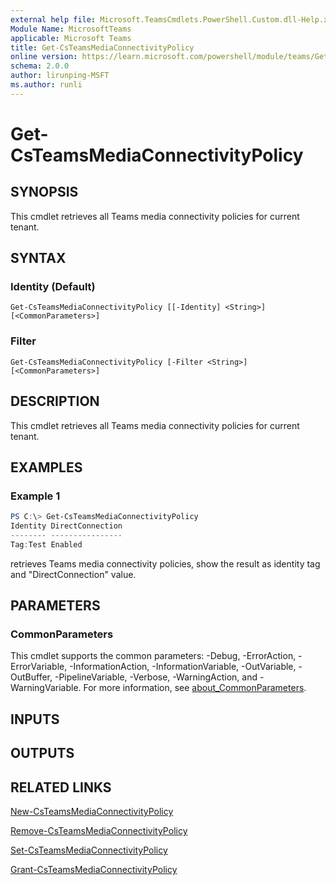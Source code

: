 ```yaml
---
external help file: Microsoft.TeamsCmdlets.PowerShell.Custom.dll-Help.xml
Module Name: MicrosoftTeams
applicable: Microsoft Teams
title: Get-CsTeamsMediaConnectivityPolicy
online version: https://learn.microsoft.com/powershell/module/teams/Get-CsTeamsMediaConnectivityPolicy
schema: 2.0.0
author: lirunping-MSFT
ms.author: runli
---
```


# Get-CsTeamsMediaConnectivityPolicy

## SYNOPSIS

This cmdlet retrieves all Teams media connectivity policies for current tenant.

## SYNTAX

### Identity (Default)
```
Get-CsTeamsMediaConnectivityPolicy [[-Identity] <String>] [<CommonParameters>]
```

### Filter
```
Get-CsTeamsMediaConnectivityPolicy [-Filter <String>] [<CommonParameters>]
```

## DESCRIPTION

This cmdlet retrieves all Teams media connectivity policies for current tenant.

## EXAMPLES

### Example 1
```powershell
PS C:\> Get-CsTeamsMediaConnectivityPolicy
Identity DirectConnection
-------- ----------------
Tag:Test Enabled
```

retrieves Teams media connectivity policies, show the result as identity tag and "DirectConnection" value.

## PARAMETERS

### CommonParameters
This cmdlet supports the common parameters: -Debug, -ErrorAction, -ErrorVariable, -InformationAction, -InformationVariable, -OutVariable, -OutBuffer, -PipelineVariable, -Verbose, -WarningAction, and -WarningVariable. For more information, see [about_CommonParameters](https://go.microsoft.com/fwlink/?LinkID=113216).

## INPUTS

## OUTPUTS

## RELATED LINKS

[New-CsTeamsMediaConnectivityPolicy](New-CsTeamsMediaConnectivityPolicy.md)

[Remove-CsTeamsMediaConnectivityPolicy](Remove-CsTeamsMediaConnectivityPolicy.yml)

[Set-CsTeamsMediaConnectivityPolicy](Set-CsTeamsMediaConnectivityPolicy.yml)

[Grant-CsTeamsMediaConnectivityPolicy](Grant-CsTeamsMediaConnectivityPolicy.yml)
